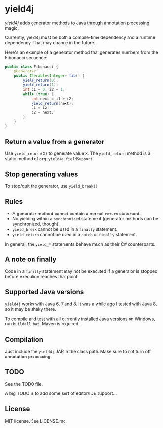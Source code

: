 # yield4j

*yield4j* adds generator methods to Java through annotation processing magic. 

Currently, yield4j must be both a compile-time dependency and a runtime dependency. That may change in the future.

Here's an example of a generator method that generates numbers from the Fibonacci sequence:

```Java
public class Fibonacci {
    @Generator
    public Iterable<Integer> fib() {
        yield_return(0);
        yield_return(1);
        int i1 = 0, i2 = 1;
        while (true) {
            int next = i1 + i2;
            yield_return(next);
            i1 = i2;
            i2 = next;
        }
    }
}
```

## Return a value from a generator

Use `yield_return(X)` to generate value `X`. The `yield_return` method is a static method of `org.yield4j.YieldSupport`.

## Stop generating values

To stop/quit the generator, use `yield_break()`.

## Rules

* A generator method cannot contain a normal `return` statement.
* No yielding within a `synchronized` statement (generator methods can be synchronized, though).
* `yield_break` cannot be used in a `finally` statement.
* `yield_return` cannot be used in a `catch` or `finally` statement.

In general, the `yield_*` statements behave much as their C# counterparts.

## A note on finally

Code in a `finally` statement may not be executed if a generator is stopped before execution reaches that point.

## Supported Java versions

`yield4j` works with Java 6, 7 and 8. It was a while ago I tested with Java 8, so it may be shaky there.

To compile and test with all currently installed Java versions on Windows, run `buildall.bat`. Maven is required.

## Compilation

Just include the `yield4j` JAR in the class path. Make sure to not turn off annotation processing.

## TODO

See the TODO file.

A big TODO is to add some sort of editor/IDE support...

## License

MIT license. See LICENSE.md.
